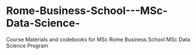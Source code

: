 # Rome-Business-School---MSc-Data-Science-
Course Materials and codebooks for MSc Rome Business School MSc Data Science Program  
